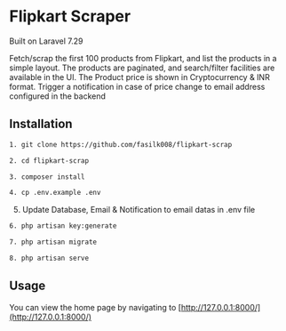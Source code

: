 # Flipkart Scraper

Built on Laravel 7.29

Fetch/scrap the first 100 products from Flipkart, and list the products in a simple layout. The products are paginated, and search/filter facilities are available in the UI. The Product price is shown in Cryptocurrency & INR format.
Trigger a notification in case of price change to email
address configured in the backend

## Installation

 
```bash
1. git clone https://github.com/fasilk008/flipkart-scrap

2. cd flipkart-scrap

3. composer install

4. cp .env.example .env
```

5. Update Database, Email & Notification to email datas in .env file

```bash
6. php artisan key:generate

7. php artisan migrate

8. php artisan serve
```

## Usage

You can view the home page by navigating to [http://127.0.0.1:8000/](http://127.0.0.1:8000/)
